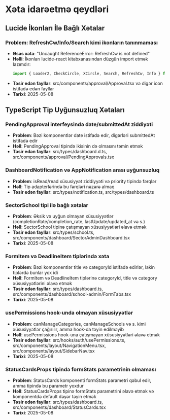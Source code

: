 
# Xəta idarəetmə qeydləri

## Lucide İkonları İlə Bağlı Xətalar

### Problem: RefreshCw/Info/Search kimi ikonların tanınmaması
- **Əsas xəta**: "Uncaught ReferenceError: RefreshCw is not defined"
- **Həlli**: İkonları lucide-react kitabxanasından düzgün import etmək lazımdır:
  ```js
  import { Loader2, CheckCircle, XCircle, Search, RefreshCw, Info } from 'lucide-react';
  ```
- **Təsir edən fayllar**: src/components/approval/Approval.tsx və digər icon istifadə edən fayllar
- **Tarixi**: 2025-05-08

## TypeScript Tip Uyğunsuzluq Xətaları

### PendingApproval interfeysində date/submittedAt ziddiyəti
- **Problem**: Bəzi komponentlər date istifadə edir, digərləri submittedAt istifadə edir
- **Həll**: PendingApproval tipində ikisinin də olmasını təmin etmək
- **Təsir edən fayllar**: src/types/dashboard.d.ts, src/components/approval/PendingApprovals.tsx

### DashboardNotification və AppNotification arası uyğunsuzluq
- **Problem**: isRead/read xüsusiyyət ziddiyyəti və priority tipində fərqlər
- **Həll**: Tip adapterlərində bu fərqləri nəzərə almaq
- **Təsir edən fayllar**: src/types/notification.ts, src/types/dashboard.ts

### SectorSchool tipi ilə bağlı xətalar
- **Problem**: Əksik və uyğun olmayan xüsusiyyətlər (completionRate/completion_rate, lastUpdate/updated_at və s.)
- **Həll**: SectorSchool tipinə çatışmayan xüsusiyyətləri əlavə etmək
- **Təsir edən fayllar**: src/types/school.ts, src/components/dashboard/SectorAdminDashboard.tsx
- **Tarixi**: 2025-05-08

### FormItem və DeadlineItem tiplərində xəta
- **Problem**: Bəzi komponentlər title və categoryId istifadə edirlər, lakin tiplərdə bunlar yox idi
- **Həll**: FormItem və DeadlineItem tiplərinə categoryId, title və category xüsusiyyətlərini əlavə etmək
- **Təsir edən fayllar**: src/types/dashboard.ts, src/components/dashboard/school-admin/FormTabs.tsx
- **Tarixi**: 2025-05-08

### usePermissions hook-unda olmayan xüsusiyyətlər
- **Problem**: canManageCategories, canManageSchools və s. kimi xüsusiyyətlər çağırılır, amma hook-da təyin edilməyib
- **Həll**: usePermissions hook-una çatışmayan xüsusiyyətləri əlavə etmək
- **Təsir edən fayllar**: src/hooks/auth/usePermissions.ts, src/components/layout/NavigationMenu.tsx, src/components/layout/SidebarNav.tsx
- **Tarixi**: 2025-05-08

### StatusCardsProps tipində formStats parametrinin olmaması
- **Problem**: StatusCards komponenti formStats parametri qəbul edir, amma tipində bu parametr yoxdur
- **Həll**: StatusCardsProps tipinə formStats parametrini əlavə etmək və komponentdə default dəyər təyin etmək
- **Təsir edən fayllar**: src/types/dashboard.ts, src/components/dashboard/StatusCards.tsx
- **Tarixi**: 2025-05-08
